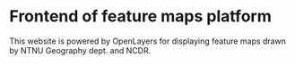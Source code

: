 # Frontend of feature maps platform

This website is powered by OpenLayers for displaying feature maps drawn by NTNU Geography dept. and NCDR. 
